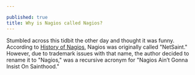 ```yaml
---

published: true
title: Why is Nagios called Nagios?
---
```

Stumbled across this tidbit the other day and thought it was funny. According to [History of Nagios](https://www.nagios.org/about/history/), Nagios was originally called "NetSaint." However, due to trademark issues with that name, the author decided to rename it to "Nagios," was a recursive acronym for "Nagios Ain’t Gonna Insist On Sainthood."
